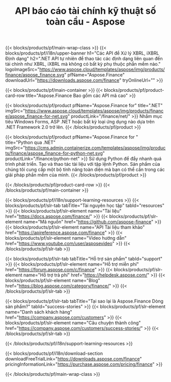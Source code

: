 ﻿---
title: API báo cáo tài chính kỹ thuật số toàn cầu - Aspose 
weight: 10
url: /vi/family
description: Thư viện để thao tác các định dạng liên quan đến tài chính được sử dụng trong việc nộp đơn cho các công ty và tạo báo cáo về quỹ và đòn bẩy trên bất kỳ Nền tảng nào
---
{{< blocks/products/pf/main-wrap-class >}}
{{< blocks/products/pf/i18n/upper-banner h1="Các API để Xử lý XBRL, iXBRL Định dạng" h2=".NET API tự nhiên để thao tác các định dạng liên quan đến tài chính như XBRL, iXBRL mà không có bất kỳ phụ thuộc phần mềm nào." logoImageSrc="https://www.aspose.cloud/templates/aspose/img/products/finance/aspose_finance.svg" pfName="Aspose.Finance" downloadUrl="https://downloads.aspose.com/finance" tryOnlineUrl="" >}}

{{< blocks/products/pf/main-container >}}
{{< blocks/products/pf/product-card-row title="Aspose.Finance Bao gồm các API mã cao" >}}

{{< blocks/products/pf/product pfName="Aspose.Finance for" title=".NET" imgSrc="https://www.aspose.cloud/templates/aspose/img/products/finance/aspose_finance-for-net.svg" productLink="/finance/net/" >}}
Nhắm mục tiêu Windows Forms, ASP .NET hoặc bất kỳ loại ứng dụng nào dựa trên .NET Framework 2.0 trở lên.
{{< /blocks/products/pf/product >}}

{{< blocks/products/pf/product pfName="Aspose.Finance for " title="Python qua .NET" imgSrc="https://cms.admin.containerize.com/templates/aspose/img/products/finance/aspose_finance-for-python-net.svg" productLink="/finance/python-net" >}}
Sử dụng Python để đẩy nhanh quá trình phát triển. Tạo và thao tác tài liệu với tập lệnh Python. Sản phẩm của chúng tôi cung cấp một bộ tính năng toàn diện mà bạn có thể cần trong các giải pháp phần mềm của mình.
{{< /blocks/products/pf/product >}}

{{< /blocks/products/pf/product-card-row >}}
{{< /blocks/products/pf/main-container >}}

{{< blocks/products/pf/i18n/support-learning-resources >}}
{{< blocks/products/pf/slr-tab tabTitle="Tài nguyên học tập" tabId="resources" >}}
{{< blocks/products/pf/slr-element name="Tài liệu" href="https://docs.aspose.com/finance/" >}}
{{< blocks/products/pf/slr-element name="Mã nguồn" href="https://github.com/aspose-finance" >}}
{{< blocks/products/pf/slr-element name="API Tài liệu tham khảo" href="https://apireference.aspose.com/finance" >}}
{{< blocks/products/pf/slr-element name="Video hướng dẫn" href="https://www.youtube.com/user/asposevideo" >}}
{{< /blocks/products/pf/slr-tab >}}

{{< blocks/products/pf/slr-tab tabTitle="Hỗ trợ sản phẩm" tabId="support" >}}
{{< blocks/products/pf/slr-element name="Hỗ trợ miễn phí" href="https://forum.aspose.com/c/finance" >}}
{{< blocks/products/pf/slr-element name="Hỗ trợ trả phí" href="https://helpdesk.aspose.com/" >}}
{{< blocks/products/pf/slr-element name="Blog" href="https://blog.aspose.com/category/finance/" >}}
{{< /blocks/products/pf/slr-tab >}}

{{< blocks/products/pf/slr-tab tabTitle="Tại sao lại là Aspose.Finance Dòng sản phẩm?" tabId="success-stories" >}}
{{< blocks/products/pf/slr-element name="Danh sách khách hàng" href="https://company.aspose.com/customers" >}}
{{< blocks/products/pf/slr-element name="Câu chuyện thành công" href="https://company.aspose.com/customers/success-stories/" >}}
{{< /blocks/products/pf/slr-tab >}}

{{< /blocks/products/pf/i18n/support-learning-resources >}}

{{< blocks/products/pf/i18n/download-section downloadFreeTrialLink="https://downloads.aspose.com/finance" pricingInformationLink="https://purchase.aspose.com/pricing/finance" >}}

{{< /blocks/products/pf/main-wrap-class >}}